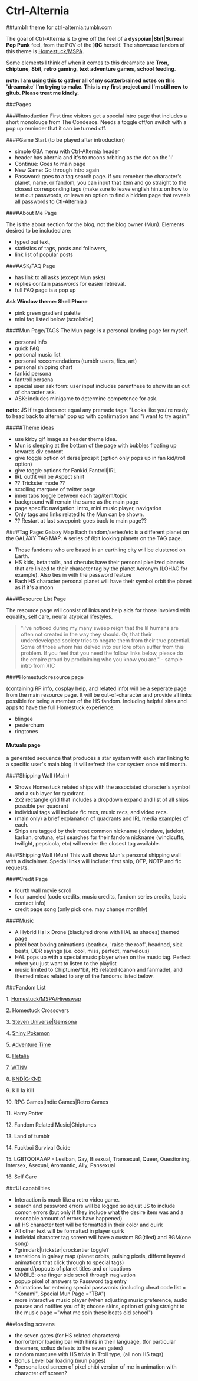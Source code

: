 # Ctrl-Alternia
##tumblr theme for ctrl-alternia.tumblr.com

The goal of Ctrl-Alternia is to give off the feel of a **dyspoian|8bit|Surreal Pop Punk** feel, from the POV of the **)(IC** herself.
The showcase fandom of this theme is [Homestuck/MSPA](mspaintadventures.com).

Some elements I think of when it comes to this dreamsite are **Tron**, **chiptune**, **8bit**, **retro gaming**, **text adventure games**, **school feeding**.

**note: I am using this to gather all of my scatterbrained notes on this 'dreamsite' I'm trying to make. This is my first project and I'm still new to gitub. Please treat me kindly.**


###Pages

####Introduction
First time visitors get a special intro page that includes a short monolouge from The Condesce. Needs a toggle off/on switch with a pop up reminder that it can be turned off.

####Game Start (to be played after introduction)
+ simple GBA menu with Ctrl-Alternia header
+ header has alternia and it's to moons orbiting as the dot on the 'I'
+ Continue: Goes to main page
+ New Game: Go through Intro again
+ Password: goes to a tag search page. if you remeber the character's planet, name, or fandom, you can input that item and go straight to the closest corresponding tags (make sure to leave english hints on how to test out passwords, or leave an option to find a hidden page that reveals all passwords to Ctl-Alternia.)

####About Me Page

The is the about section for the blog, not the blog owner (Mun). Elements desired to be included are: 
+ typed out text, 
+ statistics of tags, posts and followers, 
+ link list of popular posts


####ASK/FAQ Page
+ has link to all asks (except Mun asks)
+ replies contain passwords for easier retrieval. 
+ full FAQ page is a pop up

**Ask Window theme: Shell Phone**
+ pink green gradient palette
+ mini faq listed below (scrollable)

####Mun Page/TAGS
The Mun page is a personal landing page for myself.
+ personal info
+ quick FAQ
+ personal music list
+ personal reccomendations (tumblr users, fics, art)
+ personal shipping chart
+ fankid persona
+ fantroll persona
+ special user ask form: user input includes parenthese to show its an out of character ask.
+ ASK: includes minigame to determine competence for ask.

**note:** JS if tags does not equal any premade tags: "Looks like you're ready to head back to alternia" pop up with confirmation and "i want to try again."

#####Theme ideas
+ use kirby gif image as header theme idea.
+ Mun is sleeping at the bottom of the page with bubbles floating up towards div content
+ give toggle option of derse|prospit (option only pops up in fan kid/troll option) 
+ give toggle options for Fankid|Fantroll|IRL
+ IRL outfit will be Aspect shirt
+ ?? Trickster mode ??
+ scrolling marquee of twitter page
+ inner tabs toggle between each tag/item/topic
+ background will remain the same as the main page
+ page specific navigation: intro, mini music player, navigation
+ Only tags and links related to the Mun can be shown.
+ ?? Restart at last savepoint: goes back to main page??

####Tag Page: Galaxy Map
Each fandom/series/etc is a different planet on the GALAXY TAG MAP. A series of 8bit looking planets on the TAG page. 
+ Those fandoms who are based in an earthling city will be clustered on Earth. 
+ HS kids, beta trolls, and cherubs have their personal pixelized planets that are linked to their character tag by the planet Acronym (LOHAC for example). Also ties in with the password feature
+ Each HS character personal planet will have their symbol orbit the planet as if it's a moon

####Resource List Page

The resource page will consist of links and help aids for those involved with equality, self care, neural atypical lifestyles.

> "i've noticed during my many sweep reign that the lil humans are often not created in the way they should. Or, that their underdeveloped society tries to negate them from their true potential. Some of those whom has delved into our lore often suffer from this problem. If you feel that you need the follow links below, please do the empire proud by proclaiming who you know you are." - sample intro from )(IC

####Homestuck resource page 

(containing RP info, cosplay help, and related info) will be a seperate page from the main resource page. It will be out-of-character and provide all links possible for being a member of the HS fandom. Including helpful sites and apps to have the full Homestuck experience. 
+ blingee
+ pesterchum
+ ringtones 

#### Mutuals page
a generated sequence that produces a star system with each star linking to a specific user's main blog. It will refresh the star system once mid month.

####Shipping Wall (Main)
+ Shows Homestuck related ships with the associated character's symbol and a sub layer for quadrant.
+ 2x2 rectangle grid that includes a dropdown expand and list of all ships possible per quadrant
+ individual tags will include fic recs, music recs, and video recs.
+ (main only) a brief explanation of quadrants and IRL media examples of each.
+ Ships are tagged by their most common nickname (johndave, jadekat, karkan, crotuna, etc) searches for their fandom nickname (windicuffs, twilight, pepsicola, etc) will render the closest tag available.

####Shipping Wall (Mun)
This wall shows Mun's personal shipping wall with a disclaimer. Special links will include: first ship, OTP, NOTP and fic requests.


####Credit Page
+ fourth wall movie scroll
+ four paneled (code credits, music credits, fandom series credits, basic contact info)
+ credit page song (only pick one. may change monthly)

####Music 
+ A Hybrid Hal x Drone (black/red drone with HAL as shades) themed page
+ pixel beat boxing animations (beatbox, 'raise the roof', headnod, sick beats, DDR sayings (i.e. cool, miss, perfect, marvelous)
+ HAL pops up with a special music player when on the music tag. Perfect when you just want to listen to the playlist
+ music limited to Chiptume/*bit, HS related (canon and fanmade), and themed mixes related to any of the fandoms listed below.

###Fandom List

1\. [Homestuck/MSPA/Hiveswap](mspaintadventures.com)

2\. Homestuck Crossovers

3\. [Steven Universe](http://steven-universe.wikia.com/wiki/Steven_Universe_Wiki)|[Gemsona](https://www.tumblr.com/tagged/gemsona)

4\. [Shiny Pokemon](https://www.tumblr.com/tagged/shiny-pokemon)

5\. [Adventure Time](http://adventuretime.wikia.com/wiki/Adventure_Time_with_Finn_and_Jake_Wiki)

6\. [Hetalia](http://hetalia.wikia.com/wiki/Hetalia_Archives)

7\. [WTNV](http://nightvale.wikia.com/wiki/Welcome_to_Night_Vale_Wiki)

8\. [KND|G:KND](http://knd.wikia.com/wiki/Main_Page)

9\. Kill la Kill

10\. RPG Games|Indie Games|Retro Games

11\. Harry Potter

12\. Fandom Related Music|Chiptunes

13\. Land of tumblr

14\. Fuckboi Survival Guide

15\. LGBTQQIAAAP - Lesiban, Gay, Bisexual, Transexual, Queer, Questioning, Intersex, Asexual, Aromantic, Ally, Pansexual

16\. Self Care



###UI capabilities
+ Interaction is much like a retro video game.
+ search and password errors will be logged so adjust JS to include comon errors (but only if they include what the desire item was and a resonable amount of errors have happened)
+ all HS character text will be formatted in their color and quirk
+ All other text will be formatted in player quirk
+ individal character tag screen will have a custom BG(tiled) and BGM(one song)
+ ?grimdark|trickster|crockertier toggle?
+ transitions in galaxy map (planet orbits, pulsing pixels, differnt layered animations that click through to special tags)
+ expand/popouts of planet titles and or locations
+ MOBILE: one finger side scroll through nagivation
+ popup pixel of answers to Password tag entry
+ Animations for entering special passwords (including cheat code list = "Konami", Special Mun Page ="TBA")
+ more interactive music player (when adjusting music preference, audio pauses and notifies you of it; choose skins, option of going straight to the music page ="what me spin these beats old school")

###loading screens
+ the seven gates (for HS related characters)
+ horrorterror loading bar with hints in their language, (for particular dreamers, sollux defeats to the seven gates)
+ random marquee with HS trivia in Troll type, (all non HS tags)
+ Bonus Level bar loading (mun pages)
+ ?personalized screen of pixel chibi version of me in animation with character off screen?
